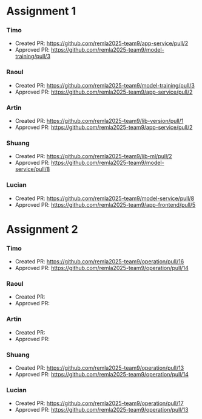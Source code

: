 # Assignment 1

### Timo
- Created PR: https://github.com/remla2025-team9/app-service/pull/2
- Approved PR: https://github.com/remla2025-team9/model-training/pull/3 

### Raoul
- Created PR: https://github.com/remla2025-team9/model-training/pull/3
- Approved PR: https://github.com/remla2025-team9/app-service/pull/2

### Artin
- Created PR: https://github.com/remla2025-team9/lib-version/pull/1
- Approved PR: https://github.com/remla2025-team9/app-service/pull/2

### Shuang
- Created PR: https://github.com/remla2025-team9/lib-ml/pull/2
- Approved PR:  https://github.com/remla2025-team9/model-service/pull/8
  
### Lucian
- Created PR: https://github.com/remla2025-team9/model-service/pull/8
- Approved PR: https://github.com/remla2025-team9/app-frontend/pull/5


# Assignment 2

### Timo
- Created PR: https://github.com/remla2025-team9/operation/pull/16 
- Approved PR: https://github.com/remla2025-team9/operation/pull/14 

### Raoul
- Created PR: 
- Approved PR:

### Artin
- Created PR:
- Approved PR:

### Shuang
- Created PR: https://github.com/remla2025-team9/operation/pull/13
- Approved PR: https://github.com/remla2025-team9/operation/pull/14
  
### Lucian
- Created PR: https://github.com/remla2025-team9/operation/pull/17
- Approved PR: https://github.com/remla2025-team9/operation/pull/13
